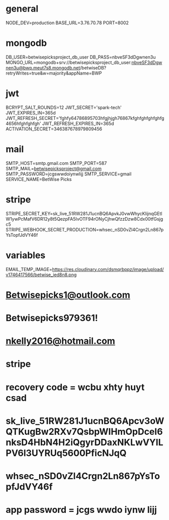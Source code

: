 # general

NODE_DEV=production
BASE_URL=3.76.70.78
PORT=8002

# mongodb

DB_USER=betwisepicksproject_db_user
DB_PASS=nbveSF3dDgwnen3u
MONGO_URL=mongodb+srv://betwisepicksproject_db_user:nbveSF3dDgwnen3u@bwp.meut7s8.mongodb.net/betwiseDB?retryWrites=true&w=majority&appName=BWP

# jwt

BCRYPT_SALT_ROUNDS=12
JWT_SECRET='spark-tech'
JWT_EXPIRES_IN=365d
JWT_REFRESH_SECRET='fghfy64786895703hfgjhjgh76867kfghfghfghfghfg4656hfghfghfgh'
JWT_REFRESH_EXPIRES_IN=365d
ACTIVATION_SECRET=346387678979809456

# mail

SMTP_HOST=smtp.gmail.com
SMTP_PORT=587
SMTP_MAIL=betwisepicksproject@gmail.com
SMTP_PASSWORD=jcgswwdoiynwlijj
SMTP_SERVICE=gmail
SERVICE_NAME=BetWise Picks

# stripe

STRIPE_SECRET_KEY=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
STRIPE_WEBHOOK_SECRET_PRODUCTION=whsec_nSD0vZl4Crgn2Ln867pYsTopfJdVY46f

# variables

EMAIL_TEMP_IMAGE=https://res.cloudinary.com/dsmqrbppz/image/upload/v1746417566/betwise_ied8n8.png

#

# Betwisepicks1@outlook.com

# Betwisepicks979361!

# nkelly2016@hotmail.com

# stripe

# recovery code = wcbu xhty huyt csad

# 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

# whsec_nSD0vZl4Crgn2Ln867pYsTopfJdVY46f

# app password = jcgs wwdo iynw lijj
